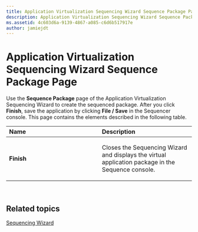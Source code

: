 ```yaml
---
title: Application Virtualization Sequencing Wizard Sequence Package Page
description: Application Virtualization Sequencing Wizard Sequence Package Page
ms.assetid: 4c603d6a-9139-4867-a085-c6d6b517917e
author: jamiejdt
---
```


# Application Virtualization Sequencing Wizard Sequence Package Page


Use the **Sequence Package** page of the Application Virtualization Sequencing Wizard to create the sequenced package. After you click **Finish**, save the application by clicking **File / Save** in the Sequencer console. This page contains the elements described in the following table.

<table>
<colgroup>
<col width="50%" />
<col width="50%" />
</colgroup>
<thead>
<tr class="header">
<th align="left">Name</th>
<th align="left">Description</th>
</tr>
</thead>
<tbody>
<tr class="odd">
<td align="left"><p><strong>Finish</strong></p></td>
<td align="left"><p>Closes the Sequencing Wizard and displays the virtual application package in the Sequence console.</p></td>
</tr>
</tbody>
</table>

 

## Related topics


[Sequencing Wizard](sequencing-wizard.md)

 

 





